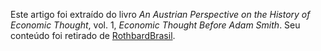 Este artigo foi extraído do livro _An Austrian Perspective on the History of Economic Thought_, vol. 1, _Economic Thought Before Adam Smith_. Seu conteúdo foi retirado de [RothbardBrasil](http://rothbardbrasil.com/o-que-causou-a-grande-depressao-do-seculo-xiv).